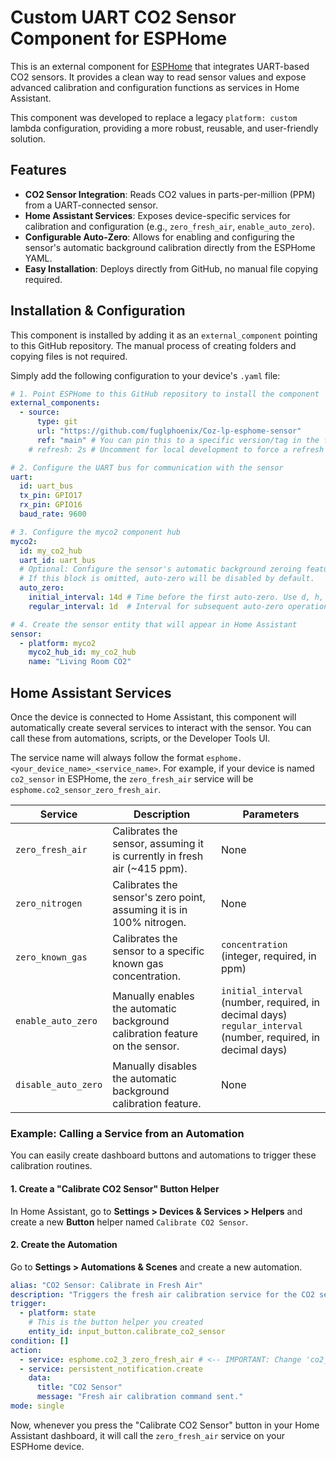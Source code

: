 # Custom UART CO2 Sensor Component for ESPHome

This is an external component for [ESPHome](https://esphome.io/) that integrates UART-based CO2 sensors. It provides a clean way to read sensor values and expose advanced calibration and configuration functions as services in Home Assistant.

This component was developed to replace a legacy `platform: custom` lambda configuration, providing a more robust, reusable, and user-friendly solution.

## Features

-   **CO2 Sensor Integration**: Reads CO2 values in parts-per-million (PPM) from a UART-connected sensor.
-   **Home Assistant Services**: Exposes device-specific services for calibration and configuration (e.g., `zero_fresh_air`, `enable_auto_zero`).
-   **Configurable Auto-Zero**: Allows for enabling and configuring the sensor's automatic background calibration directly from the ESPHome YAML.
-   **Easy Installation**: Deploys directly from GitHub, no manual file copying required.

## Installation & Configuration

This component is installed by adding it as an `external_component` pointing to this GitHub repository. The manual process of creating folders and copying files is not required.

Simply add the following configuration to your device's `.yaml` file:

```yaml
# 1. Point ESPHome to this GitHub repository to install the component
external_components:
  - source:
      type: git
      url: "https://github.com/fuglphoenix/Coz-lp-esphome-sensor"
      ref: "main" # You can pin this to a specific version/tag in the future
    # refresh: 2s # Uncomment for local development to force a refresh

# 2. Configure the UART bus for communication with the sensor
uart:
  id: uart_bus
  tx_pin: GPIO17
  rx_pin: GPIO16
  baud_rate: 9600

# 3. Configure the myco2 component hub
myco2:
  id: my_co2_hub
  uart_id: uart_bus
  # Optional: Configure the sensor's automatic background zeroing feature.
  # If this block is omitted, auto-zero will be disabled by default.
  auto_zero:
    initial_interval: 14d # Time before the first auto-zero. Use d, h, min, s.
    regular_interval: 1d  # Interval for subsequent auto-zero operations.

# 4. Create the sensor entity that will appear in Home Assistant
sensor:
  - platform: myco2
    myco2_hub_id: my_co2_hub
    name: "Living Room CO2"
```

## Home Assistant Services

Once the device is connected to Home Assistant, this component will automatically create several services to interact with the sensor. You can call these from automations, scripts, or the Developer Tools UI.

The service name will always follow the format `esphome.<your_device_name>_<service_name>`. For example, if your device is named `co2_sensor` in ESPHome, the `zero_fresh_air` service will be `esphome.co2_sensor_zero_fresh_air`.

| Service                 | Description                                                                     | Parameters                               |
| ----------------------- | ------------------------------------------------------------------------------- | ---------------------------------------- |
| `zero_fresh_air`        | Calibrates the sensor, assuming it is currently in fresh air (~415 ppm).        | None                                     |
| `zero_nitrogen`         | Calibrates the sensor's zero point, assuming it is in 100% nitrogen.            | None                                     |
| `zero_known_gas`        | Calibrates the sensor to a specific known gas concentration.                    | `concentration` (integer, required, in ppm) |
| `enable_auto_zero`      | Manually enables the automatic background calibration feature on the sensor.    | `initial_interval` (number, required, in decimal days)<br>`regular_interval` (number, required, in decimal days) |
| `disable_auto_zero`     | Manually disables the automatic background calibration feature.                 | None                                     |

### Example: Calling a Service from an Automation

You can easily create dashboard buttons and automations to trigger these calibration routines.

#### 1. Create a "Calibrate CO2 Sensor" Button Helper

In Home Assistant, go to **Settings > Devices & Services > Helpers** and create a new **Button** helper named `Calibrate CO2 Sensor`.

#### 2. Create the Automation

Go to **Settings > Automations & Scenes** and create a new automation.

```yaml
alias: "CO2 Sensor: Calibrate in Fresh Air"
description: "Triggers the fresh air calibration service for the CO2 sensor"
trigger:
  - platform: state
    # This is the button helper you created
    entity_id: input_button.calibrate_co2_sensor
condition: []
action:
  - service: esphome.co2_3_zero_fresh_air # <-- IMPORTANT: Change 'co2_3' to your device's name
  - service: persistent_notification.create
    data:
      title: "CO2 Sensor"
      message: "Fresh air calibration command sent."
mode: single
```

Now, whenever you press the "Calibrate CO2 Sensor" button in your Home Assistant dashboard, it will call the `zero_fresh_air` service on your ESPHome device.